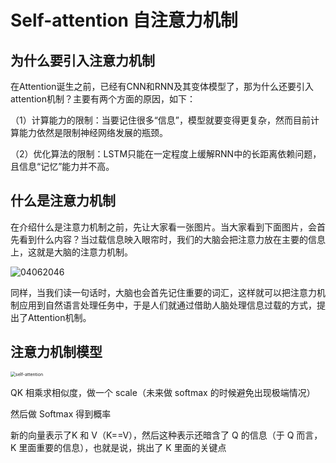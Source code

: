 # Self-attention 自注意力机制

## 为什么要引入注意力机制

在Attention诞生之前，已经有CNN和RNN及其变体模型了，那为什么还要引入attention机制？主要有两个方面的原因，如下：

（1）计算能力的限制：当要记住很多“信息”，模型就要变得更复杂，然而目前计算能力依然是限制神经网络发展的瓶颈。

（2）优化算法的限制：LSTM只能在一定程度上缓解RNN中的长距离依赖问题，且信息“记忆”能力并不高。

## 什么是注意力机制

在介绍什么是注意力机制之前，先让大家看一张图片。当大家看到下面图片，会首先看到什么内容？当过载信息映入眼帘时，我们的大脑会把注意力放在主要的信息上，这就是大脑的注意力机制。

![04062046](images/04062046.jpg)


同样，当我们读一句话时，大脑也会首先记住重要的词汇，这样就可以把注意力机制应用到自然语言处理任务中，于是人们就通过借助人脑处理信息过载的方式，提出了Attention机制。

## 注意力机制模型

<img src="./深度学习/03Self-attention/images/self-attention.jpg" alt="self-attention" style="zoom:50%;" />

QK 相乘求相似度，做一个 scale（未来做 softmax 的时候避免出现极端情况）

然后做 Softmax 得到概率

新的向量表示了K 和 V（K==V），然后这种表示还暗含了 Q 的信息（于 Q 而言，K 里面重要的信息），也就是说，挑出了 K 里面的关键点